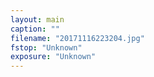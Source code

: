 ```yaml
---
layout: main
caption: ""
filename: "20171116223204.jpg"
fstop: "Unknown"
exposure: "Unknown"
---
```

